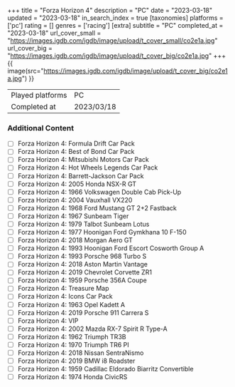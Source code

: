 +++
title = "Forza Horizon 4"
description = "PC"
date = "2023-03-18"
updated = "2023-03-18"
in_search_index = true
[taxonomies]
platforms = ['pc']
rating = []
genres = ['racing']
[extra]
subtitle = "PC"
completed_at = "2023-03-18"
url_cover_small = "https://images.igdb.com/igdb/image/upload/t_cover_small/co2e1a.jpg"
url_cover_big = "https://images.igdb.com/igdb/image/upload/t_cover_big/co2e1a.jpg"
+++
{{ image(src="https://images.igdb.com/igdb/image/upload/t_cover_big/co2e1a.jpg") }}

|              |            |
| ------------ | ---------- |
| Played platforms    | PC |
| Completed at | 2023/03/18 |


### Additional Content


- [ ] Forza Horizon 4: Formula Drift Car Pack
- [ ] Forza Horizon 4: Best of Bond Car Pack
- [ ] Forza Horizon 4: Mitsubishi Motors Car Pack
- [ ] Forza Horizon 4: Hot Wheels Legends Car Pack
- [ ] Forza Horizon 4: Barrett-Jackson Car Pack
- [ ] Forza Horizon 4: 2005 Honda NSX-R GT
- [ ] Forza Horizon 4: 1966 Volkswagen Double Cab Pick-Up
- [ ] Forza Horizon 4: 2004 Vauxhall VX220
- [ ] Forza Horizon 4: 1968 Ford Mustang GT 2+2 Fastback
- [ ] Forza Horizon 4: 1967 Sunbeam Tiger
- [ ] Forza Horizon 4: 1979 Talbot Sunbeam Lotus
- [ ] Forza Horizon 4: 1977 Hoonigan Ford Gymkhana 10 F-150
- [ ] Forza Horizon 4: 2018 Morgan Aero GT
- [ ] Forza Horizon 4: 1993 Hoonigan Ford Escort Cosworth Group A
- [ ] Forza Horizon 4: 1993 Porsche 968 Turbo S
- [ ] Forza Horizon 4: 2018 Aston Martin Vantage
- [ ] Forza Horizon 4: 2019 Chevrolet Corvette ZR1
- [ ] Forza Horizon 4: 1959 Porsche 356A Coupe
- [ ] Forza Horizon 4: Treasure Map
- [ ] Forza Horizon 4: Icons Car Pack
- [ ] Forza Horizon 4: 1963 Opel Kadett A
- [ ] Forza Horizon 4: 2019 Porsche 911 Carrera S
- [ ] Forza Horizon 4: VIP
- [ ] Forza Horizon 4: 2002 Mazda RX-7 Spirit R Type-A
- [ ] Forza Horizon 4: 1962 Triumph TR3B
- [ ] Forza Horizon 4: 1970 Triumph TR6 PI
- [ ] Forza Horizon 4: 2018 Nissan SentraNismo
- [ ] Forza Horizon 4: 2019 BMW i8 Roadster
- [ ] Forza Horizon 4: 1959 Cadillac Eldorado Biarritz Convertible
- [ ] Forza Horizon 4: 1974 Honda CivicRS